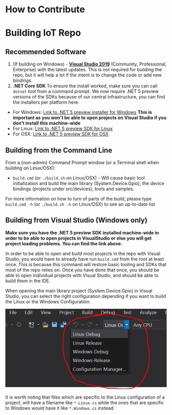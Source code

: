 How to Contribute
=================

# Building IoT Repo

## Recommended Software
1. (If building on Windows) - **[Visual Studio 2019](https://visualstudio.microsoft.com/vs/preview/)** (Community, Professional, Enterprise) with the latest updates. This is not required for building the repo, but it will help a lot if the intent is to change the code or add new bindings.
1. **.NET Core SDK** To ensure the install worked, make sure you can call `dotnet` tool from a command prompt. We now require .NET 5 preview versions of the SDKs because of our central infrastructure, you can find the installers per platform here:
 - For Windows: [Link to .NET 5 preview installer for Windows](https://dotnetcli.azureedge.net/dotnet/Sdk/5.0.100-rc.2.20479.15/dotnet-sdk-5.0.100-rc.2.20479.15-win-x64.exe) **This is important as you won't be able to open projects on Visual Studio if you don't install this machine-wide**
 - For Linux: [Link to .NET 5 preview SDK for Linux](https://dotnetcli.azureedge.net/dotnet/Sdk/5.0.100-rc.2.20479.15/dotnet-sdk-5.0.100-rc.2.20479.15-linux-x64.tar.gz)
 - For OSX: [Link to .NET 5 preview SDK for OSX](https://dotnetcli.azureedge.net/dotnet/Sdk/5.0.100-rc.2.20479.15/dotnet-sdk-5.0.100-rc.2.20479.15-osx-x64.tar.gz)

## Building from the Command Line

From a (non-admin) Command Prompt window (or a Terminal shell when building on Linux/OSX):

- `build.cmd` (or `./build.sh` on Linux/OSX) -  Will cause basic tool initialization and build the main library (System.Device.Gpio), the device bindings (projects under src/devices), tools and samples.

For more information on how to turn of parts of the build, please type `build.cmd -h` (or `./build.sh -h` on Linux/OSX) to see an up-to-date list

## Building from Visual Studio (Windows only)

**Make sure you have the .NET 5 preview SDK installed machine-wide in order to be able to open projects in VisualStudio or else you will get project loading problems. You can find the link above.**

In order to be able to open and build most projects in the repo with Visual Studio, you would have to already have run `build.cmd` from the root at least once. This is because this command will restore basic tooling and SDKs that most of the repo relies on. Once you have done that once, you should be able to open individual projects with Visual Studio, and should be able to build them in the IDE.

When opening the main library project (System.Device.Gpio) in Visual Studio, you can select the right configuration depending if you want to build the Linux or the Windows Configuration:

![](images/configurations.png)

It is worth noting that files which are specific to the Linux configuration of a project, will have a filename like `*.Linux.cs` while the ones that are specific to Windows would have it like `*.Windows.cs` instead.
